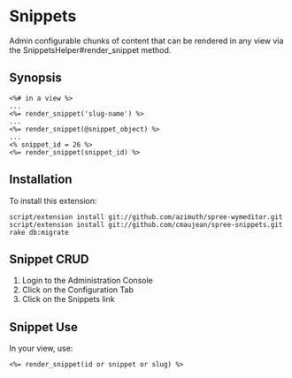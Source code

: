Snippets
========

Admin configurable chunks of content that can be rendered in any view via the SnippetsHelper#render_snippet method.

Synopsis
--------
  
    <%# in a view %>
    ...
    <%= render_snippet('slug-name') %>
    ...
    <%= render_snippet(@snippet_object) %>
    ...
    <% snippet_id = 26 %>
    <%= render_snippet(snippet_id) %> 

Installation
------------

To install this extension:

    script/extension install git://github.com/azimuth/spree-wymeditor.git
    script/extension install git://github.com/cmaujean/spree-snippets.git
    rake db:migrate

Snippet CRUD
------------

1. Login to the Administration Console
2. Click on the Configuration Tab
3. Click on the Snippets link

Snippet Use
-----------

In your view, use:

    <%= render_snippet(id or snippet or slug) %>

